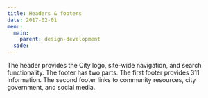 ```yaml
---
title: Headers & footers
date: 2017-02-01
menu:
  main:
    parent: design-development
  side:
---
```


The header provides the City logo, site-wide navigation, and search functionality. The footer has two parts. The first footer provides 311 information. The second footer links to community resources, city government, and social media. 
